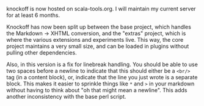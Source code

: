 knockoff is now hosted on scala-tools.org. I will maintain my current server for at least 6 months.

Knockoff has now been split up between the base project, which handles the Markdown -> XHTML conversion, and the "extras" project, which is where the various extensions and experiments live. This way, the core project maintains a very small size, and can be loaded in plugins without pulling other dependencies.

Also, in this version is a fix for linebreak handling. You should be able to use two spaces before a newline to indicate that this should either be a `<br/>` tag (in a content block), or, indicate that the line you just wrote is a separate block. This makes it easier to sprinkle things like `*` and `>` in your markdown without having to think about "oh that might mean a newline". This adds another inconsistency with the base perl script.



